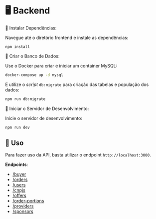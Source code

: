 # 🖥️ Backend

🔹 Instalar Dependências:

Navegue até o diretório frontend e instale as dependências:
    
    npm install


🔹 Criar o Banco de Dados:

Use o Docker para criar e iniciar um container MySQL:

```bash
docker-compose up -d mysql
```

E utilize o *script* `db:migrate` para criação das tabelas e população dos dados:

```bash
npm run db:migrate
```

🔹 Iniciar o Servidor de Desenvolvimento:

Inicie o servidor de desenvolvimento:

```bash
npm run dev
```


## 🌟 Uso

Para fazer uso da API, basta utilizar o endpoint `http://localhost:3000`.

**Endpoints**:
- [/buyer](https://localhost:3000/api/buyer)
- [/orders](https://localhost:3000/api/buyer)
- [/users](https://localhost:3000/api/users)
- [/cnpjs](https://localhost:3000/api/cnpjs)
- [/offers](https://localhost:3000/api/offers)
- [/order-portions](https://localhost:3000/api/order-portion)
- [/providers](https://localhost:3000/api/providers)
- [/sponsors](https://localhost:3000/api/sponsors)
  


